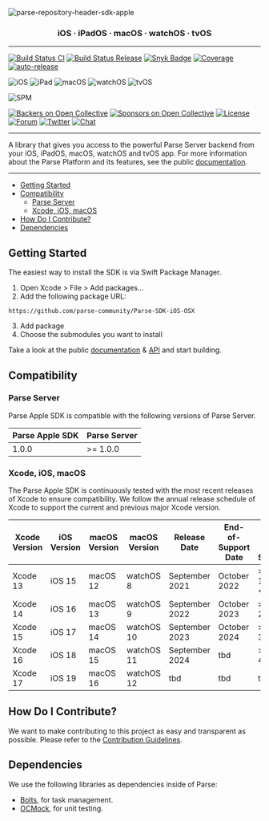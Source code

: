 ![parse-repository-header-sdk-apple](https://user-images.githubusercontent.com/5673677/198421762-993c89e8-8201-40f1-a650-c2e9dde4da82.png)

<h3 align="center">iOS · iPadOS · macOS · watchOS · tvOS</h3>

---

[![Build Status CI](https://github.com/parse-community/Parse-SDK-iOS-OSX/actions/workflows/ci.yml/badge.svg?branch=master)](https://github.com/parse-community/Parse-SDK-iOS-OSX/actions?query=workflow%3Aci+branch%3Amaster)
[![Build Status Release](https://github.com/parse-community/Parse-SDK-iOS-OSX/actions/workflows/release-automated.yml/badge.svg)](https://github.com/parse-community/Parse-SDK-iOS-OSX/actions?query=workflow%3Arelease-automated)
[![Snyk Badge](https://snyk.io/test/github/parse-community/Parse-SDK-iOS-OSX/badge.svg)](https://snyk.io/test/github/parse-community/Parse-SDK-iOS-OSX)
[![Coverage](https://img.shields.io/codecov/c/github/parse-community/Parse-SDK-iOS-OSX/master.svg)](https://codecov.io/github/parse-community/Parse-SDK-iOS-OSX?branch=master)
[![auto-release](https://img.shields.io/badge/%F0%9F%9A%80-auto--release-9e34eb.svg)](https://github.com/parse-community/Parse-SDK-iOS-OSX/releases)

![iOS](https://img.shields.io/badge/iOS-12.0-green?style=flat)
![iPad](https://img.shields.io/badge/ipadOS-12.0-green?style=flat)
![macOS](https://img.shields.io/badge/macOS-10.15-green?style=flat)
![watchOS](https://img.shields.io/badge/watchOS-2.0-green?style=flat)
![tvOS](https://img.shields.io/badge/tvOS-12.0-green?style=flat)

![SPM](https://img.shields.io/badge/Swift_Package_Manager-compatible-green?style=flat)

[![Backers on Open Collective](https://opencollective.com/parse-server/backers/badge.svg)][open-collective-link]
[![Sponsors on Open Collective](https://opencollective.com/parse-server/sponsors/badge.svg)][open-collective-link]
[![License][license-svg]][license-link]
[![Forum](https://img.shields.io/discourse/https/community.parseplatform.org/topics.svg)](https://community.parseplatform.org/c/parse-server)
[![Twitter](https://img.shields.io/twitter/follow/ParsePlatform.svg?label=Follow&style=social)](https://twitter.com/intent/follow?screen_name=ParsePlatform)
[![Chat](https://img.shields.io/badge/Chat-Join!-%23fff?style=social&logo=slack)](https://chat.parseplatform.org)

---

A library that gives you access to the powerful Parse Server backend from your iOS, iPadOS, macOS, watchOS and tvOS app. For more information about the Parse Platform and its features, see the public [documentation][docs].

---

- [Getting Started](#getting-started)
- [Compatibility](#compatibility)
  - [Parse Server](#parse-server)
  - [Xcode, iOS, macOS](#xcode-ios-macos)
- [How Do I Contribute?](#how-do-i-contribute)
- [Dependencies](#dependencies)

## Getting Started

The easiest way to install the SDK is via Swift Package Manager.

1. Open Xcode > File > Add packages...
2. Add the following package URL:
  ```
  https://github.com/parse-community/Parse-SDK-iOS-OSX
  ```
3. Add package
4. Choose the submodules you want to install

Take a look at the public [documentation][docs] & [API][api] and start building.

## Compatibility

### Parse Server

Parse Apple SDK is compatible with the following versions of Parse Server.

| Parse Apple SDK | Parse Server |
|-----------------|--------------|
| 1.0.0           | >= 1.0.0     |

### Xcode, iOS, macOS

The Parse Apple SDK is continuously tested with the most recent releases of Xcode to ensure compatibility. We follow the annual release schedule of Xcode to support the current and previous major Xcode version.

| Xcode Version | iOS Version | macOS Version | macOS Version | Release Date   | End-of-Support Date | Parse Apple SDK Support |
|---------------|-------------|---------------|---------------|----------------|---------------------|-------------------------|
| Xcode 13      | iOS 15      | macOS 12      | watchOS 8     | September 2021 | October 2022        | >= 1.19.3 <2.7.2        |
| Xcode 14      | iOS 16      | macOS 13      | watchOS 9     | September 2022 | October 2023        | >= 2.7.2                |
| Xcode 15      | iOS 17      | macOS 14      | watchOS 10    | September 2023 | October 2024        | >= 3.0.0                |
| Xcode 16      | iOS 18      | macOS 15      | watchOS 11    | September 2024 | tbd                 | >= 4.2.0                |
| Xcode 17      | iOS 19      | macOS 16      | watchOS 12    | tbd            | tbd                 | tbd                     |

## How Do I Contribute?

We want to make contributing to this project as easy and transparent as possible. Please refer to the [Contribution Guidelines][contributing].

## Dependencies

We use the following libraries as dependencies inside of Parse:

 - [Bolts][bolts-framework], for task management.
 - [OCMock][ocmock-framework], for unit testing.

[docs]: http://docs.parseplatform.org/ios/guide/
[api]: http://parseplatform.org/Parse-SDK-iOS-OSX/api/
[contributing]: https://github.com/parse-community/Parse-SDK-iOS-OSX/blob/master/CONTRIBUTING.md
[bolts-framework]: https://github.com/BoltsFramework/Bolts-ObjC
[ocmock-framework]: http://ocmock.org
[license-svg]: https://img.shields.io/badge/license-BSD-lightgrey.svg
[license-link]: LICENSE
[open-collective-link]: https://opencollective.com/parse-server
